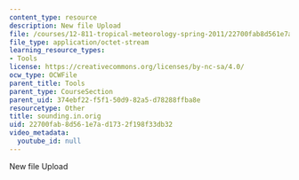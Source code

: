 ```yaml
---
content_type: resource
description: New file Upload
file: /courses/12-811-tropical-meteorology-spring-2011/22700fab8d561e7ad1732f198f33db32_sounding.in.orig
file_type: application/octet-stream
learning_resource_types:
- Tools
license: https://creativecommons.org/licenses/by-nc-sa/4.0/
ocw_type: OCWFile
parent_title: Tools
parent_type: CourseSection
parent_uid: 374ebf22-f5f1-50d9-82a5-d78288ffba8e
resourcetype: Other
title: sounding.in.orig
uid: 22700fab-8d56-1e7a-d173-2f198f33db32
video_metadata:
  youtube_id: null
---
```

New file Upload